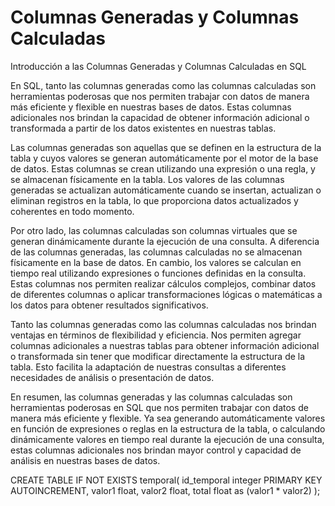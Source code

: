 # Columnas Generadas y Columnas Calculadas

Introducción a las Columnas Generadas y Columnas Calculadas en SQL

En SQL, tanto las columnas generadas como las columnas calculadas son herramientas poderosas que nos permiten trabajar con datos de manera más eficiente y flexible en nuestras bases de datos. Estas columnas adicionales nos brindan la capacidad de obtener información adicional o transformada a partir de los datos existentes en nuestras tablas.

Las columnas generadas son aquellas que se definen en la estructura de la tabla y cuyos valores se generan automáticamente por el motor de la base de datos. Estas columnas se crean utilizando una expresión o una regla, y se almacenan físicamente en la tabla. Los valores de las columnas generadas se actualizan automáticamente cuando se insertan, actualizan o eliminan registros en la tabla, lo que proporciona datos actualizados y coherentes en todo momento.

Por otro lado, las columnas calculadas son columnas virtuales que se generan dinámicamente durante la ejecución de una consulta. A diferencia de las columnas generadas, las columnas calculadas no se almacenan físicamente en la base de datos. En cambio, los valores se calculan en tiempo real utilizando expresiones o funciones definidas en la consulta. Estas columnas nos permiten realizar cálculos complejos, combinar datos de diferentes columnas o aplicar transformaciones lógicas o matemáticas a los datos para obtener resultados significativos.

Tanto las columnas generadas como las columnas calculadas nos brindan ventajas en términos de flexibilidad y eficiencia. Nos permiten agregar columnas adicionales a nuestras tablas para obtener información adicional o transformada sin tener que modificar directamente la estructura de la tabla. Esto facilita la adaptación de nuestras consultas a diferentes necesidades de análisis o presentación de datos.

En resumen, las columnas generadas y las columnas calculadas son herramientas poderosas en SQL que nos permiten trabajar con datos de manera más eficiente y flexible. Ya sea generando automáticamente valores en función de expresiones o reglas en la estructura de la tabla, o calculando dinámicamente valores en tiempo real durante la ejecución de una consulta, estas columnas adicionales nos brindan mayor control y capacidad de análisis en nuestras bases de datos.

CREATE TABLE IF NOT EXISTS temporal(
    id_temporal integer PRIMARY KEY AUTOINCREMENT,
    valor1 float,
    valor2 float,
    total float as (valor1 * valor2)
);